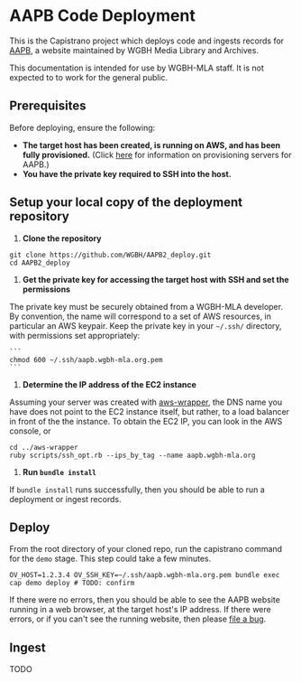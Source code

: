 # AAPB Code Deployment

This is the Capistrano project which deploys code and ingests records for
[AAPB](https://github.com/WGBH/AAPB2),
a website maintained by WGBH Media Library and Archives.

This documentation is intended for use by WGBH-MLA staff. It is not expected to
to work for the general public.

## Prerequisites

Before deploying, ensure the following:
  * **The target host has been created, is running on AWS, and has been
    fully provisioned.** (Click [here](https://github.com/WGBH/mla-playbooks)
    for information on provisioning servers for AAPB.)
  * **You have the private key required to SSH into the host.**

## Setup your local copy of the deployment repository

1. **Clone the repository**
  ```
  git clone https://github.com/WGBH/AAPB2_deploy.git
  cd AAPB2_deploy
  ```

1. **Get the private key for accessing the target host with SSH and set the permissions**

  The private key must be securely obtained from a WGBH-MLA developer. By
  convention, the name will correspond to a set of AWS resources, in particular
  an AWS keypair. Keep the private key in your `~/.ssh/` directory, with 
  permissions set appropriately:

    ```
    chmod 600 ~/.ssh/aapb.wgbh-mla.org.pem
    ```

1. **Determine the IP address of the EC2 instance**

  Assuming your server was created with [aws-wrapper](https://github.com/WGBH/aws-wrapper),
  the DNS name you have does not point to the EC2 instance itself, but rather, to a
  load balancer in front of the the instance. To obtain the EC2 IP, you can look
  in the AWS console, or

  ```
  cd ../aws-wrapper
  ruby scripts/ssh_opt.rb --ips_by_tag --name aapb.wgbh-mla.org
  ```

1. **Run `bundle install`**

  If `bundle install` runs successfully, then you should be able to run a deployment or ingest records.

## Deploy

From the root directory of your cloned repo, run the capistrano command for the `demo` stage. This step could take a few minutes.

```
OV_HOST=1.2.3.4 OV_SSH_KEY=~/.ssh/aapb.wgbh-mla.org.pem bundle exec cap demo deploy # TODO: confirm
```

If there were no errors, then you should be able to see the AAPB website running in a web browser, at the target host's IP address.
If there were errors, or if you can't see the running website, then please [file a bug](https://github.com/WGBH/AAPB2_deploy/issues).


## Ingest

TODO
